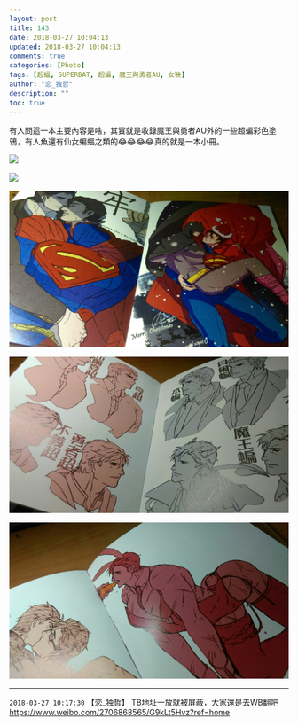 ```yaml
---
layout: post
title: 143
date: 2018-03-27 10:04:13
updated: 2018-03-27 10:04:13
comments: true
categories: [Photo]
tags: [超蝠, SUPERBAT, 超蝙, 魔王與勇者AU, 女裝]
author: "恋_独哲"
description: ""
toc: true
---
```


<p dir="ltr"  >有人問這一本主要內容是啥，其實就是收錄魔王與勇者AU外的一些超蝙彩色塗鴉，有人魚還有仙女蝙蝠之類的😂😂😂😂真的就是一本小冊。</p>

![](https://raw.githubusercontent.com/alicewish/maple50821/master/img_YW5MWVN1NEpoZFhLMUpncktMRERXSkJPVjJTTmNlUkNGRElSNG41SkhaRzkwTS9MZURmZmpRPT0.jpg)

![](https://raw.githubusercontent.com/alicewish/maple50821/master/img_YW5MWVN1NEpoZFhLMUpncktMRERXRGE0dEFva2FUVlowV0N3Z0Zoc3JkeHVCTC80cGdGbGVBPT0.jpg)

![](https://raw.githubusercontent.com/alicewish/maple50821/master/img_YW5MWVN1NEpoZFhLMUpncktMRERXRVE5UnQ3MUhZV05YMmlVWDArWDBKVXhNV3c1TW5UQlNBPT0.jpg)

![](https://raw.githubusercontent.com/alicewish/maple50821/master/img_YW5MWVN1NEpoZFhLMUpncktMRERXUCsyM0lFSW93VGYyZitFbU4vT3RCNmV4Mm54QW9jRVlRPT0.jpg)

![](https://raw.githubusercontent.com/alicewish/maple50821/master/img_YW5MWVN1NEpoZFhLMUpncktMRERXTWlqaTBKZW01RzRZd2VGaXRZQ082eG1DcFBLa28zUWhBPT0.jpg)

---

`2018-03-27 10:17:30` 【恋\_独哲】 TB地址一放就被屏蔽，大家還是去WB翻吧 <https://www.weibo.com/2706868565/G9kLt5Hvz?ref=home>
